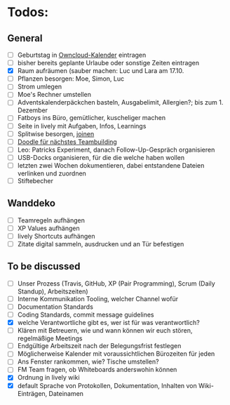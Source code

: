 # Todos:

## General
- [ ] Geburtstag in [Owncloud-Kalender](https://owncloud.hpi.de/apps/calendar/) eintragen
- [ ] bisher bereits geplante Urlaube oder sonstige Zeiten eintragen
- [x] Raum aufräumen (sauber machen: Luc und Lara am 17.10.
- [ ] Pflanzen besorgen: Moe, Simon, Luc
- [ ] Strom umlegen
- [ ] Moe's Rechner umstellen
- [ ] Adventskalenderpäckchen basteln, Ausgabelimit, Allergien?; bis zum 1. Dezember
- [ ] Fatboys ins Büro, gemütlicher, kuscheliger machen
- [ ] Seite in lively mit Aufgaben, Infos, Learnings
- [ ] Splitwise besorgen, [joinen](https://www.splitwise.com/join/d32by9Rsv5S+dm7sm)
- [ ] [Doodle für nächstes Teambuilding](https://doodle.com/poll/bvutiub3sfut28w9)
- [ ] Leo: Patricks Experiment, danach Follow-Up-Gespräch organisieren
- [ ] USB-Docks organisieren, für die die welche haben wollen
- [ ] letzten zwei Wochen dokumentieren, dabei entstandene Dateien verlinken und zuordnen
- [ ] Stiftebecher

## Wanddeko
- [ ] Teamregeln aufhängen
- [ ] XP Values aufhängen
- [ ] lively Shortcuts aufhängen
- [ ] Zitate digital sammeln, ausdrucken und an Tür befestigen

## To be discussed
- [ ] Unser Prozess (Travis, GitHub, XP (Pair Programming), Scrum (Daily Standup), Arbeitszeiten)
- [ ] Interne Kommunikation Tooling, welcher Channel wofür
- [ ] Documentation Standards
- [ ] Coding Standards, commit message guidelines
- [x] welche Verantwortliche gibt es, wer ist für was verantwortlich?
- [ ] Klären mit Betreuern, wie und wann können wir euch stören, regelmäßige Meetings
- [ ] Endgültige Arbeitszeit nach der Belegungsfrist festlegen
- [ ] Möglicherweise Kalender mit voraussichtlichen Bürozeiten für jeden
- [ ] Ans Fenster rankommen, wie? Tische umstellen?
- [ ] FM Team fragen, ob Whiteboards anderswohin können
- [x] Ordnung in lively wiki
- [x] default Sprache von Protokollen, Dokumentation, Inhalten von Wiki-Einträgen, Dateinamen
